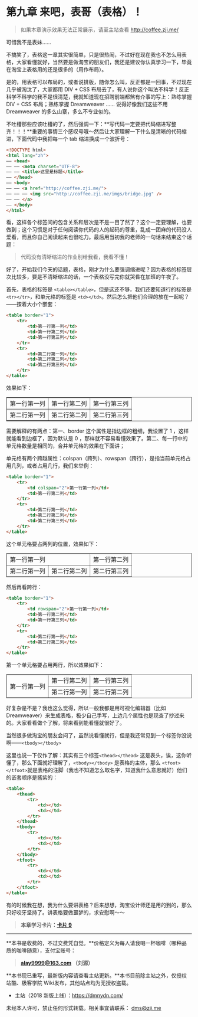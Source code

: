 第九章 来吧，表哥（表格）！
===

> 如果本章演示效果无法正常展示，请至主站查看 http://coffee.zji.me/

可惜我不是表妹……

不搞笑了，表格这一章其实很简单，只是很热闹，不过好在现在我也不怎么用表格，大家看懂就好，当然要是做淘宝的朋友们，我还是建议你认真学习一下，毕竟在淘宝上表格用的还是很多的（用作布局）。

是的，用表格可以布局的，或者说排版，随你怎么叫，反正都是一回事，不过现在几乎被淘汰了，大家都用 DIV + CSS 布局去了，有人说你这个叫法不科学！反正科学不科学的我不是很清楚，我就知道现在招聘前端都煞有介事的写上：熟练掌握 DIV + CSS 布局；熟练掌握 Dreamweaver …… 说得好像我们这些不用 Dreamweaver 的多么山寨，多么不专业似的。

不吐槽那些应该吐槽的了，然后强调一下：**写代码一定要把代码缩进写整齐！！！**重要的事情三个感叹号哦～然后让大家理解一下什么是清晰的代码缩进，下面代码中我把每一个 tab 缩进换成一个波折号：

```html
<!DOCTYPE html>
<html lang="zh">
—— <head>
—— —— <meta charset="UTF-8">
—— —— <title>这里是标题</title>
—— </head>
—— <body>
—— —— <a href="http://coffee.zji.me/">
—— —— —— <img src="http://coffee.zji.me/imgs/bridge.jpg" />
—— —— </a>
—— </body>
</html>
```

看，这样各个标签间的包含关系和层次是不是一目了然了？这个一定要理解，也要做到；这个习惯是对于任何阅读你代码的人的起码的尊重，乱成一团麻的代码没人爱看，而且你自己阅读起来也很吃力。最后用当初我的老师的一句话来结束这个话题：

> 代码没有清晰缩进的作业别给我看，我看不懂！

好了，开始我们今天的话题，表格，刚才为什么要强调缩进呢？因为表格的标签层次比较多，要是不清晰缩进的话，一个表格没写完你就哭昏在加班的午夜了。

首先，表格的标签是 `<table></table>`，但是这还不够，我们还要知道行的标签是 `<tr></tr>`，和单元格的标签是 `<td></td>`。然后怎么把他们合理的放在一起呢？——按着大小个嵌套：

```html
<table border="1">
	<tr>
		<td>第一行第一列</td>
		<td>第一行第二列</td>
		<td>第一行第三列</td>
	</tr>
	<tr>
		<td>第二行第一列</td>
		<td>第二行第二列</td>
		<td>第二行第三列</td>
	</tr>
</table>
```

效果如下：

<table border="1">
	<tr>
		<td>第一行第一列</td>
		<td>第一行第二列</td>
		<td>第一行第三列</td>
	</tr>
	<tr>
		<td>第二行第一列</td>
		<td>第二行第二列</td>
		<td>第二行第三列</td>
	</tr>
</table>

需要解释的有两点：第一、border 这个属性是指边框的粗细，我设置了 1 ，这样就能看到边框了，因为默认是 0 ，那样就不容易看懂效果了。第二、每一行中的单元格数量是相同的，合并单元格的效果在下面讲；

单元格有两个跨越属性：colspan（跨列）、rowspan（跨行），是指当前单元格占用几列，或者占用几行，我们来举例：

```html
<table border="1">
	<tr>
		<td colspan="2">第一行第一列</td>
		<td>第一行第二列</td>
	</tr>
	<tr>
		<td>第二行第一列</td>
		<td>第二行第二列</td>
		<td>第二行第三列</td>
	</tr>
</table>
```

这个单元格要占两列的位置，效果如下：

<table border="1">
	<tr>
		<td colspan="2">第一行第一列</td>
		<td>第一行第二列</td>
	</tr>
	<tr>
		<td>第二行第一列</td>
		<td>第二行第二列</td>
		<td>第二行第三列</td>
	</tr>
</table>

然后再看跨行：

```html
<table border="1">
	<tr>
		<td rowspan="2">第一行第一列</td>
		<td>第一行第二列</td>
		<td>第一行第三列</td>
	</tr>
	<tr>
		<td>第二行第一列</td>
		<td>第二行第二列</td>
	</tr>
</table>
```

第一个单元格要占用两行，所以效果如下：

<table border="1">
	<tr>
		<td rowspan="2">第一行第一列</td>
		<td>第一行第二列</td>
		<td>第一行第三列</td>
	</tr>
	<tr>
		<td>第二行第一列</td>
		<td>第二行第二列</td>
	</tr>
</table>

好复杂是不是？我也这么觉得，所以一般我都是用可视化编辑器（比如 Dreamweaver）来生成表格，极少自己手写，上边几个属性也是现查了抄过来的。大家看看做个了解，将来看到能看懂就很好了。

当然很多做淘宝的朋友会问了，虽然说看懂就行，但是我还常见到一个标签你没说啊——`<tbody></tbody>`

这里也说一下仅作了解：其实有三个标签`<thead></thead>` 这是表头，诶，这你听懂了，那么下面就好理解了，`<tbody></tbody>` 是表格的主体，那么 `<tfoot></tfoot>`就是表格的注脚（我也不知道怎么取名字，知道我什么意思就好）他们的嵌套顺序是酱紫的：

```html
<table>
	<thead>
		<tr>
			<td></td>
			<td></td>
		</tr>
	</thead>
	<tbody>
		<tr>
			<td></td>
			<td></td>
		</tr>
	</tbody>
	<tfoot>
		<tr>
			<td></td>
			<td></td>
		</tr>
	</tfoot>
</table>
```

有的时候我在想，我为什么要讲表格？后来想想，淘宝设计师还是用的到的，那么只好咬牙坚持了。讲表格要做噩梦的，求安慰啊～～

> **本章学习卡片：[卡片 9](http://coffee.zji.me/card.html?name=chapter9)**

---

**本书是收费的，不过交费凭自觉。**价格定义为每人请我喝一杯咖啡（哪种品质的咖啡随意），支付宝账号：

> **alay9999@163.com  （刘源）**

**本书现已重写，最新版内容请查看主站更新。**本书目前除主站之外，仅授权站酷、极客学院 Wiki发布，其他站点均为无授权盗载。

* 主站（2018 新版上线）：https://dmnydn.com/

未经本人许可，禁止任何形式转载。相关事宜请联系： dms@zji.me
